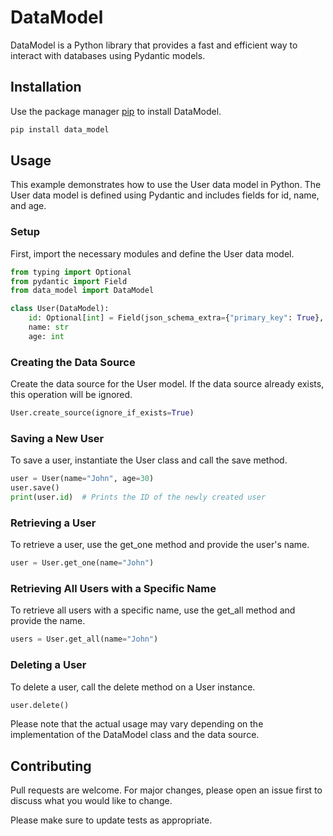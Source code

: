 # DataModel

DataModel is a Python library that provides a fast and efficient way to interact with databases using Pydantic models.

## Installation

Use the package manager [pip](https://pip.pypa.io/en/stable/) to install DataModel.

```sh
pip install data_model
```

## Usage

This example demonstrates how to use the User data model in Python. The User data model is defined using Pydantic and includes fields for id, name, and age.

### Setup
First, import the necessary modules and define the User data model.

```python
from typing import Optional
from pydantic import Field
from data_model import DataModel

class User(DataModel):
    id: Optional[int] = Field(json_schema_extra={"primary_key": True}, default=None)
    name: str
    age: int
```

### Creating the Data Source
Create the data source for the User model. If the data source already exists, this operation will be ignored.

```python
User.create_source(ignore_if_exists=True)
```

### Saving a New User
To save a user, instantiate the User class and call the save method.

```python
user = User(name="John", age=30)
user.save()
print(user.id)  # Prints the ID of the newly created user
```

### Retrieving a User
To retrieve a user, use the get_one method and provide the user's name.

```python
user = User.get_one(name="John")
```

### Retrieving All Users with a Specific Name
To retrieve all users with a specific name, use the get_all method and provide the name.

```python
users = User.get_all(name="John")
```

### Deleting a User
To delete a user, call the delete method on a User instance.

```python
user.delete()
```

Please note that the actual usage may vary depending on the implementation of the DataModel class and the data source.

## Contributing
Pull requests are welcome. For major changes, please open an issue first to discuss what you would like to change.

Please make sure to update tests as appropriate.
